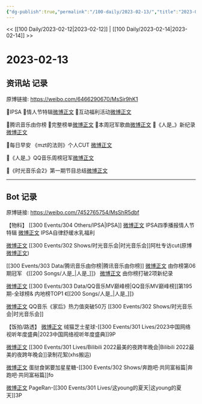 ```yaml
---
{"dg-publish":true,"permalink":"/100-daily/2023-02-13/","title":"2023-02-13"}
---
```



<< [[100 Daily/2023-02-12\|2023-02-12]] | [[100 Daily/2023-02-14\|2023-02-14]] >>

# 2023-02-13

## 资讯站 记录

原博链接: https://weibo.com/6466290670/MsSir9hK1

🌟IPSA
🌱情人节特辑[微博正文](https://m.weibo.cn/6466290670/4868637511647936)
🌱互动福利活动[微博正文](https://m.weibo.cn/6466290670/4868772924496604)

🌟腾讯音乐由你榜
🌱完整榜单[微博正文](https://m.weibo.cn/6466290670/4868661938490750)
🌱本周冠军歌曲[微博正文](https://m.weibo.cn/6466290670/4868685909722796)
🌱《人是_》新纪录[微博正文](https://m.weibo.cn/6466290670/4868686228231278)

🌟每日早安
《mzt的法则》个人CUT [微博正文](https://m.weibo.cn/6466290670/4868604329200023)

🌟《人是_》QQ音乐周榜冠军[微博正文](https://m.weibo.cn/6466290670/4868661694958106)

🌟《时光音乐会2》第一期节目总结[微博正文](https://m.weibo.cn/6466290670/4868796290962624)

---
## Bot 记录

原博链接: https://weibo.com/7452765754/MsShR5dbf

【物料】
[[300 Events/304 Others/IPSA\|IPSA]]
[微博正文](https://m.weibo.cn/1851789841/4868630544649350) IPSA四季播报情人节特辑
[微博正文](https://m.weibo.cn/1851789841/4868738497909181) IPSA自律舒缓水乳福利

[微博正文](https://m.weibo.cn/3199780861/4868648374894777) [[300 Events/302 Shows/时光音乐会\|时光音乐会]]阿杜专访cut(原博[微博正文](https://m.weibo.cn/5337758780/4868646859442241))

[[300 Events/303 Data/腾讯音乐由你榜\|腾讯音乐由你榜]]
[微博正文](https://m.weibo.cn/6733257358/4868654393463791) 由你榜第06期冠军 《[[200 Songs/人是_\|人是_]]》
[微博正文](https://m.weibo.cn/6733257358/4868674852751231) 由你榜打破2项新纪录

[微博正文](https://m.weibo.cn/2169129705/4868656804398143) [[300 Events/303 Data/QQ音乐MV巅峰榜\|QQ音乐MV巅峰榜]]第195期-全球榜& 内地榜TOP1 《[[200 Songs/人是_\|人是_]]》

[微博正文](https://m.weibo.cn/2169129705/4868694810038697) QQ音乐《家后》热力值突破50万 [[300 Events/302 Shows/时光音乐会\|时光音乐会]]

【饭拍/路透】
[微博正文](https://m.weibo.cn/7771428276/4868387152334246) 绒猫芝士星球-[[300 Events/301 Lives/2023中国网络视听年度盛典\|2023中国网络视听年度盛典]]9P

[微博正文](https://m.weibo.cn/5122158435/4868705958498566) [[300 Events/301 Lives/Bilibili 2022最美的夜跨年晚会\|Bilibili 2022最美的夜跨年晚会]]录制花絮(xhs搬运)

[微博正文](https://m.weibo.cn/6048634807/4868835506918484) 蛋挞食粥要加星星糖-[[300 Events/302 Shows/奔跑吧·共同富裕篇\|奔跑吧·共同富裕篇]]fo

[微博正文](https://m.weibo.cn/7633014126/4868827655965239) PageRan-[[300 Events/301 Lives/这young的夏天\|这young的夏天]]3P
